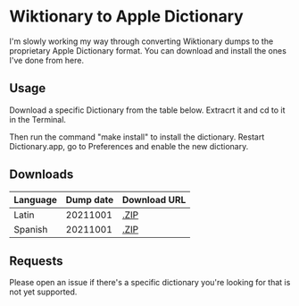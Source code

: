 # Wiktionary to Apple Dictionary
I'm slowly working my way through converting Wiktionary dumps to the proprietary Apple Dictionary format.
You can download and install the ones I've done from here.

## Usage
Download a specific Dictionary from the table below.
Extracrt it and cd to it in the Terminal.

Then run the command "make install" to install the dictionary.
Restart Dictionary.app, go to Preferences and enable the new dictionary.

## Downloads 

| Language | Dump date | Download URL |
|----------|-----------|--------------|
| Latin    | 20211001  | [.ZIP](https://download-directory.github.io/?url=https%3A%2F%2Fgithub.com%2Fsimonpacis%2FWiktionaryToAppleDictionary%2Ftree%2Fmain%2FDictionaries%2FLatin) |
| Spanish  | 20211001  | [.ZIP](https://download-directory.github.io/?url=https%3A%2F%2Fgithub.com%2Fsimonpacis%2FWiktionaryToAppleDictionary%2Ftree%2Fmain%2FDictionaries%2FSpanish) |

## Requests
Please open an issue if there's a specific dictionary you're looking for that is not yet supported.
